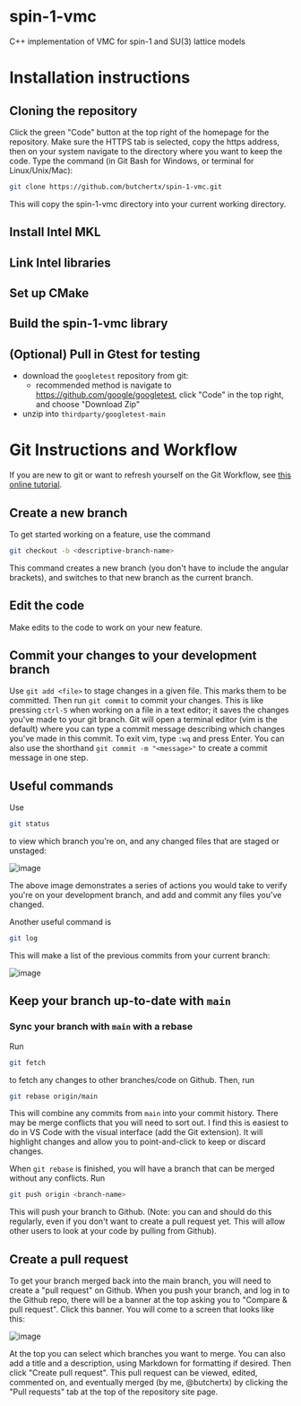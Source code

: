 # spin-1-vmc
C++ implementation of VMC for spin-1 and SU(3) lattice models

# Installation instructions

## Cloning the repository

Click the green "Code" button at the top right of the homepage for the repository.  Make sure the HTTPS tab is selected, copy the https address, then on your system navigate to the directory where you want to keep the code.  Type the command (in Git Bash for Windows, or terminal for Linux/Unix/Mac):

``` bash
git clone https://github.com/butchertx/spin-1-vmc.git
```

This will copy the spin-1-vmc directory into your current working directory.

## Install Intel MKL

## Link Intel libraries

## Set up CMake

## Build the spin-1-vmc library

## (Optional) Pull in Gtest for testing

- download the `googletest` repository from git: 
  - recommended method is navigate to https://github.com/google/googletest, click "Code" in the top right, and choose "Download Zip"
- unzip into `thirdparty/googletest-main`


# Git Instructions and Workflow

  If you are new to git or want to refresh yourself on the Git Workflow, see [this online tutorial](https://www.atlassian.com/git/tutorials/setting-up-a-repository).

  ## Create a new branch

  To get started working on a feature, use the command

  ``` bash
  git checkout -b <descriptive-branch-name>
  ```

  This command creates a new branch <descriptive-branch-name> (you don't have to include the angular brackets), and switches to that new branch as the current branch.

  ## Edit the code

  Make edits to the code to work on your new feature.
  
  ## Commit your changes to your development branch
  
  Use ``git add <file>`` to stage changes in a given file.  This marks them to be committed.  Then run ``git commit`` to commit your changes.  This is like pressing ``ctrl-S`` when working on a file in a text editor; it saves the changes you've made to your git branch.  Git will open a terminal editor (vim is the default) where you can type a commit message describing which changes you've made in this commit.  To exit vim, type ``:wq`` and press Enter.  You can also use the shorthand ``git commit -m "<message>"`` to create a commit message in one step.
  
  ## Useful commands
  
  Use
  
  ``` bash
  git status
  ```
  
  to view which branch you're on, and any changed files that are staged or unstaged:
  
  ![image](https://user-images.githubusercontent.com/16173143/202441913-6b84ee3f-2be5-4a42-9c47-04f218fcfe5e.png)

  The above image demonstrates a series of actions you would take to verify you're on your development branch, and add and commit any files you've changed.
  
  Another useful command is 
  
  ``` bash
  git log
  ```
  
  This will make a list of the previous commits from your current branch:
  
  ![image](https://user-images.githubusercontent.com/16173143/202442235-9a63538f-520f-4948-b4c3-7e19dbcbe1a4.png)


  ## Keep your branch up-to-date with ``main``
  
  ### Sync your branch with ``main`` with a rebase
  
  Run 

  ``` bash
  git fetch
  ``` 

  to fetch any changes to other branches/code on Github.  Then, run
  
  ``` bash
  git rebase origin/main
  ```
  
  This will combine any commits from ``main`` into your commit history.  There may be merge conflicts that you will need to sort out.  I find this is easiest to do in VS Code with the visual interface (add the Git extension).  It will highlight changes and allow you to point-and-click to keep or discard changes.
  
  When ``git rebase`` is finished, you will have a branch that can be merged without any conflicts.  Run
  
  ``` bash
  git push origin <branch-name>
  ```
  
  This will push your branch to Github.  (Note: you can and should do this regularly, even if you don't want to create a pull request yet.  This will allow other users to look at your code by pulling from Github).
  
    
  ## Create a pull request
  
  To get your branch merged back into the main branch, you will need to create a "pull request" on Github.  When you push your branch, and log in to the Github repo, there will be a banner at the top asking you to "Compare & pull request".  Click this banner.  You will come to a screen that looks like this:
  
  ![image](https://user-images.githubusercontent.com/16173143/202440722-1e4832e8-3529-4148-a5a6-e8feedb3a901.png)
  
  At the top you can select which branches you want to merge.  You can also add a title and a description, using Markdown for formatting if desired.  Then click "Create pull request".  This pull request can be viewed, edited, commented on, and eventually merged (by me, @butchertx) by clicking the "Pull requests" tab at the top of the repository site page.

